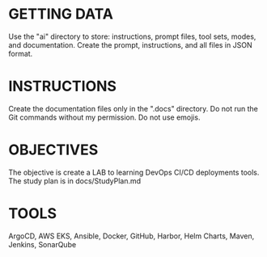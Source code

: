 # GETTING DATA
Use the "ai" directory to store: instructions, prompt files, tool sets, modes, and documentation.
Create the prompt, instructions, and all files in JSON format.

# INSTRUCTIONS
Create the documentation files only in the ".docs" directory.
Do not run the Git commands without my permission.
Do not use emojis.

# OBJECTIVES
The objective is create a LAB to learning DevOps CI/CD deployments tools.
The study plan is in docs/StudyPlan.md

# TOOLS
ArgoCD, AWS EKS, Ansible, Docker, GitHub, Harbor, Helm Charts, Maven, Jenkins, SonarQube